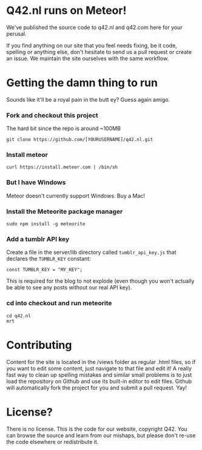 # Q42.nl runs on Meteor!

We've published the source code to q42.nl and q42.com here for your perusal.

If you find anything on our site that you feel needs fixing, be it code, spelling or anything else,
don't hesitate to send us a pull request or create an issue. We maintain the site ourselves with the same workflow.

# Getting the damn thing to run
Sounds like it'll be a royal pain in the butt ey? Guess again amigo.

### Fork and checkout this project 
The hard bit since the repo is around ~100MB

	git clone https://github.com/[YOURUSERNAME]/q42.nl.git

### Install meteor

	curl https://install.meteor.com | /bin/sh
	
### But I have Windows

Meteor doesn't currently support Windows. Buy a Mac!

### Install the Meteorite package manager

	sudo npm install -g meteorite
	
### Add a tumblr API key

Create a file in the server/lib directory called `tumblr_api_key.js` that declares the `TUMBLR_KEY` constant:

	const TUMBLR_KEY = "MY_KEY";
	
This is required for the blog to not explode (even though you won't actually be able to see any posts without our real API key).

### cd into checkout and run meteorite

	cd q42.nl
	mrt

# Contributing

Content for the site is located in the /views folder as regular .html files, so if you want to edit some content, just
navigate to that file and edit it! A really fast way to clean up spelling mistakes and similar small problems is to just
load the repository on Github and use its built-in editor to edit files. Github will automatically fork the project for you
and submit a pull request. Yay!

# License?

There is no license. This is the code for our website, copyright Q42. You can browse the source and learn from our mishaps,
but please don't re-use the code elsewhere or redistribute it.

